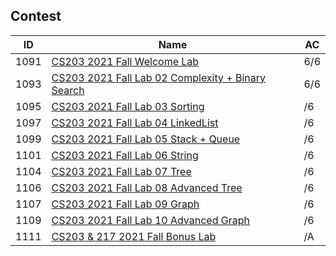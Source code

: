 ## Contest

| ID   | Name                                                         | AC   |
| ---- | ------------------------------------------------------------ | ---- |
| 1091 | [CS203 2021 Fall Welcome Lab](Lab01_1091/)                   | 6/6  |
| 1093 | [CS203 2021 Fall Lab 02 Complexity + Binary Search](Lab02_1093/) | 6/6  |
| 1095 | [CS203 2021 Fall Lab 03 Sorting](Lab03_1095/)                | /6   |
| 1097 | [CS203 2021 Fall Lab 04 LinkedList](Lab04_1097/)             | /6   |
| 1099 | [CS203 2021 Fall Lab 05 Stack + Queue](Lab05_1099/)          | /6   |
| 1101 | [CS203 2021 Fall Lab 06 String](Lab06_1101/)                 | /6   |
| 1104 | [CS203 2021 Fall Lab 07 Tree](Lab07_1104/)                   | /6   |
| 1106 | [CS203 2021 Fall Lab 08 Advanced Tree](Lab08_1106/)          | /6   |
| 1107 | [CS203 2021 Fall Lab 09 Graph](Lab09_1107)                   | /6   |
| 1109 | [CS203 2021 Fall Lab 10 Advanced Graph](Lab10_1109/)         | /6   |
| 1111 | [CS203 & 217 2021 Fall Bonus Lab](Lab11_1111/)               | /A   |
